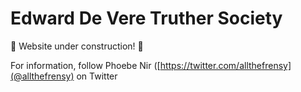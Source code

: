 # Edward De Vere Truther Society

🚧 Website under construction! 🚧

For information, follow Phoebe Nir ([https://twitter.com/allthefrensy](@allthefrensy) on Twitter